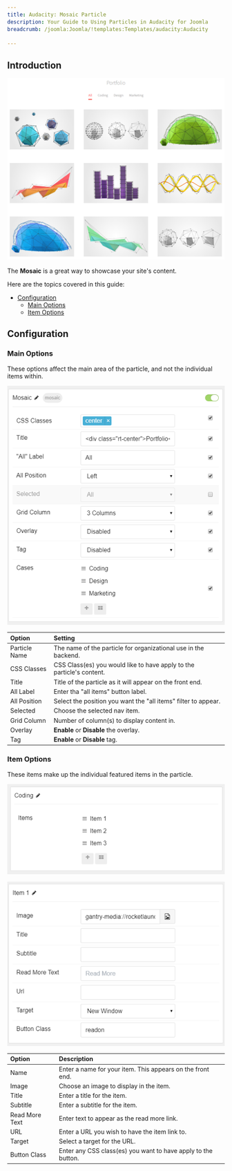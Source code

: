 ```yaml
---
title: Audacity: Mosaic Particle
description: Your Guide to Using Particles in Audacity for Joomla
breadcrumb: /joomla:Joomla/!templates:Templates/audacity:Audacity

---
```


## Introduction

![Mosaic](assets/particle_mosaic1.png)

The **Mosaic** is a great way to showcase your site's content.

Here are the topics covered in this guide:

* [Configuration](#configuration)
    - [Main Options](#main-options)
    - [Item Options](#item-options)

## Configuration

### Main Options

These options affect the main area of the particle, and not the individual items within.

![Mosaic](assets/particle_mosaic2.png)

| Option        | Setting                                                               |
|:------------- |:--------------------------------------------------------------------- |
| Particle Name | The name of the particle for organizational use in the backend.       |
| CSS Classes   | CSS Class(es) you would like to have apply to the particle's content. |
| Title         | Title of the particle as it will appear on the front end.             |
| All Label     | Enter tha "all items" button label.                                   |
| All Position  | Select the position you want the "all items" filter to appear.        | 
| Selected      | Choose the selected nav item.                                         |
| Grid Column   | Number of column(s) to display content in.                            |
| Overlay       | **Enable** or **Disable** the overlay.                                |
| Tag           | **Enable** or **Disable** tag.                                        |

### Item Options

These items make up the individual featured items in the particle.

![Mosaic](assets/particle_mosaic3.png)

![Mosaic](assets/particle_mosaic4.png)

| Option         | Description                                                   |
|:-------------- |:------------------------------------------------------------- |
| Name           | Enter a name for your item. This appears on the front end.    |
| Image          | Choose an image to display in the item.                       |
| Title          | Enter a title for the item.                                   |
| Subtitle       | Enter a subtitle for the item.                                |
| Read More Text | Enter text to appear as the read more link.                   |
| URL            | Enter a URL you wish to have the item link to.                |
| Target         | Select a target for the URL.                                  |
| Button Class   | Enter any CSS class(es) you want to have apply to the button. |
